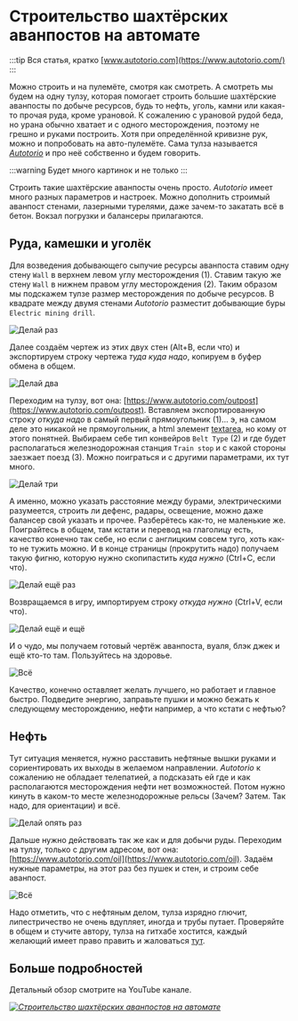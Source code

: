 # Строительство шахтёрских аванпостов на автомате

:::tip Вся статья, кратко
[www.autotorio.com](https://www.autotorio.com/)
:::

Можно строить и на пулемёте, смотря как смотреть. А смотреть мы будем на одну тулзу, которая помогает строить большие шахтёрские аванпосты по добыче ресурсов, будь то нефть, уголь, камни или какая-то прочая руда, кроме урановой. К сожалению с урановой рудой беда, но урана обычно хватает и с одного месторождения, поэтому не грешно и руками построить. Хотя при определённой кривизне рук, можно и попробовать на авто-пулемёте. Сама тулза называется [*Autotorio*](https://www.autotorio.com/outpost) и про неё собственно и будем говорить.

:::warning Будет много картинок
и не только
:::

Строить такие шахтёрские аванпосты очень просто. *Autotorio* имеет много разных параметров и настроек. Можно дополнить строимый аванпост стенами, лазерными турелями, даже зачем-то закатать всё в бетон. Вокзал погрузки и балансеры прилагаются.

## Руда, камешки и уголёк

Для возведения добывающего сыпучие ресурсы аванпоста ставим одну стену `Wall` в верхнем левом углу месторождения (1). Ставим такую же стену `Wall` в нижнем правом углу  месторождения (2). Таким образом мы подскажем тулзе размер месторождения по добыче ресурсов. В квадрате между двумя стенами *Autotorio* разместит добывающие буры `Electric mining drill`.

![Делай раз](../_images/MiningResources/Autotorio.01.png)

Далее создаём чертеж из этих двух стен (Alt+B, если что) и экспортируем строку чертежа *туда куда надо*, копируем в буфер обмена в общем.

![Делай два](../_images/MiningResources/Autotorio.02.png)

Переходим на тулзу, вот она: [https://www.autotorio.com/outpost](https://www.autotorio.com/outpost). Вставляем экспортированную строку *откуда надо* в самый первый прямоугольник (1)... э, на самом деле это никакой не прямоугольник, а html элемент [textarea](https://www.w3schools.com/tags/tag_textarea.asp), но кому от этого понятней. Выбираем себе тип конвейров `Belt Type` (2) и где будет располагаться железнодорожная станция `Train stop` и с какой стороны заезжает поезд (3). Можно поиграться и с другими параметрами, их тут много.

![Делай три](../_images/MiningResources/Autotorio.03.png)

А именно, можно указать расстояние между бурами, электрическими разумеется, строить ли дефенс, радары, освещение, можно даже балансер свой указать и прочее. Разберётесь как-то, не маленькие же. Поиграйтесь в общем, там кстати и перевод на глаголицу есть, качество конечно так себе, но если с англицким совсем туго, хоть как-то не тужить можно. И в конце страницы (прокрутить надо) получаем такую фигню, которую нужно скопипастить *куда нужно* (Ctrl+C, если что).

![Делай ещё раз](../_images/MiningResources/Autotorio.04.png)

Возвращаемся в игру, импортируем строку *откуда нужно* (Ctrl+V, если что).

![Делай ещё и ещё](../_images/MiningResources/Autotorio.05.png)

И о чудо, мы получаем готовый чертёж аванпоста, вуаля, блэк джек и ещё кто-то там. Пользуйтесь на здоровье.

![Всё](../_images/MiningResources/Autotorio.06.png)

Качество, конечно оставляет желать лучшего, но работает и главное быстро. Подведите энергию, заправьте пушки и можно бежать к следующему месторождению, нефти например, а что кстати с нефтью?

## Нефть

Тут ситуация меняется, нужно расставить нефтяные вышки руками и сориентировать их выходы в желаемом направлении. *Autotorio* к сожалению не обладает телепатией, а подсказать ей где и как располагаются месторождения нефти нет возможностей. Потом нужно кинуть в каком-то месте железнодорожные рельсы (Зачем? Затем. Так надо, для ориентации) и всё.

![Делай опять раз](../_images/MiningResources/Autotorio.07.png)

Дальше нужно действовать так же как и для добычи руды. Переходим на тулзу, только с другим адресом, вот она: [https://www.autotorio.com/oil](https://www.autotorio.com/oil). Задаём нужные параметры, на этот раз без пушек и стен, и строим себе аванпост.

![Всё](../_images/MiningResources/Autotorio.08.png)

Надо отметить, что с нефтяным делом, тулза изрядно глючит, липестричество не очень вдупляет, иногда и трубы путает. Проверяйте в общем и стучите автору, тулза на гитхабе хостится, каждый желающий имеет право править и жаловаться [тут](https://github.com/demipixel/autotorio).

## Больше подробностей

Детальный обзор смотрите на YouTube канале.

[*![Строительство шахтёрских аванпостов на автомате](http://img.youtube.com/vi/BdD4tp3KQGc/0.jpg)*](http://www.youtube.com/watch?v=BdD4tp3KQGc)
